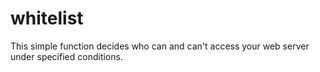 # whitelist
This simple function decides who can and can't access your web server under specified conditions.
